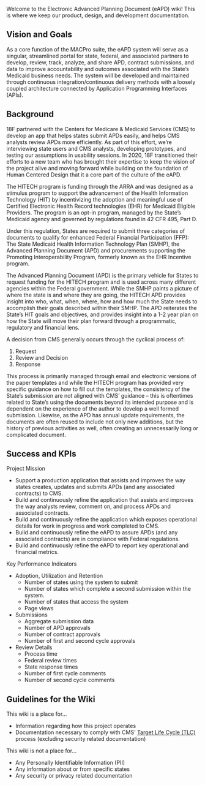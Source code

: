 Welcome to the Electronic Advanced Planning Document (eAPD) wiki! This is where we keep our product, design, and development documentation.

## Vision and Goals

As a core function of the MACPro suite, the eAPD system will serve as a singular, streamlined portal for state, federal, and associated partners to develop, review, track, analyze, and share APD, contract submissions, and data to improve accountability and outcomes associated with the State’s Medicaid business needs. The system will be developed and maintained through continuous integration/continuous delivery methods with a loosely coupled architecture connected by Application Programming Interfaces (APIs).

## Background

18F partnered with the Centers for Medicare & Medicaid Services (CMS) to develop an app that helps states submit APDs easily, and helps CMS analysts review APDs more efficiently. As part of this effort, we’re interviewing state users and CMS analysts, developing prototypes, and testing our assumptions in usability sessions. In 2020, 18F transitioned their efforts to a new team who has brought their expertise to keep the vision of the project alive and moving forward while building on the foundation of Human Centered Design that it a core part of the culture of the eAPD.

The HITECH program is funding through the ARRA and was designed as a stimulus program to support the advancement of the Health Information Technology (HIT) by incentivizing the adoption and meaningful use of Certified Electronic Health Record technologies (EHR) for Medicaid Eligible Providers. The program is an opt-in program, managed by the State’s Medicaid agency and governed by regulations found in 42 CFR 495, Part D.

Under this regulation, States are required to submit three categories of documents to qualify for enhanced Federal Financial Participation (FFP): The State Medicaid Health Information Technology Plan (SMHP), the Advanced Planning Document (APD) and procurements supporting the Promoting Interoperability Program, formerly known as the EHR Incentive program.

The Advanced Planning Document (APD) is the primary vehicle for States to request funding for the HITECH program and is used across many different agencies within the Federal government. While the SMHP paints a picture of where the state is and where they are going, the HITECH APD provides insight into who, what, when, where, how and how much the State needs to accomplish their goals described within their SMHP. The APD reiterates the State’s HIT goals and objectives, and provides insight into a 1-2 year plan on how the State will move their plan forward through a programmatic, regulatory and financial lens.

A decision from CMS generally occurs through the cyclical process of:  
1. Request
2. Review and Decision
3. Response

This process is primarily managed through email and electronic versions of the paper templates and while the HITECH program has provided very specific guidance on how to fill out the templates, the consistency of the State’s submission are not aligned with CMS’ guidance – this is oftentimes related to State’s using the documents beyond its intended purpose and is dependent on the experience of the author to develop a well formed submission. Likewise, as the APD has annual update requirements, the documents are often reused to include not only new additions, but the history of previous activities as well, often creating an unnecessarily long or complicated document.

## Success and KPIs

Project Mission
* Support a production application that assists and improves the way states creates, updates and submits APDs (and any associated contracts) to CMS.
* Build and continuously refine the application that assists and improves the way analysts review, comment on, and process APDs and associated contracts.
* Build and continuously refine the application which exposes operational details for work in progress and work completed to CMS.
* Build and continuously refine the eAPD to assure APDs (and any associated contracts) are in compliance with Federal regulations.
* Build and continuously refine the eAPD to report key operational and financial metrics.


Key Performance Indicators
* Adoption, Utilization and Retention
  * Number of states using the system to submit
  * Number of states which complete a second submission within the system.
  * Number of states that access the system
  * Page views
* Submissions
  * Aggregate submission data
  * Number of APD approvals
  * Number of contract approvals
  * Number of first and second cycle approvals
* Review Details
  * Process time
  * Federal review times
  * State response times
  * Number of first cycle comments
  * Number of second cycle comments

## Guidelines for the Wiki

This wiki is a place for...
* Information regarding how this project operates
* Documentation necessary to comply with CMS' [Target Life Cycle (TLC)](https://www.cms.gov/Research-Statistics-Data-and-Systems/CMS-Information-Technology/TLC) process (excluding security related documentation)
 
This wiki is not a place for...
* Any Personally Identifiable Information (PII)
* Any information about or from specific states
* Any security or privacy related documentation
